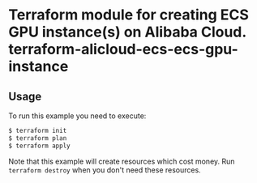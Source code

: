 Terraform module for creating ECS GPU instance(s) on Alibaba Cloud.  
terraform-alicloud-ecs-ecs-gpu-instance
=====================================================================

## Usage

To run this example you need to execute:

```bash
$ terraform init
$ terraform plan
$ terraform apply
```

Note that this example will create resources which cost money. Run `terraform destroy` when you don't need these resources.

<!-- BEGINNING OF PRE-COMMIT-TERRAFORM DOCS HOOK -->
